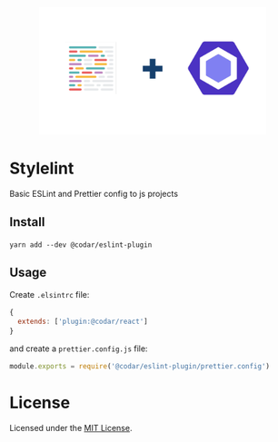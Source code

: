 <p align="center">
  <img src="/logo.png" alt="Stylelint" width="400px"/>
</p>

# Stylelint

Basic ESLint and Prettier config to js projects

## Install

`yarn add --dev @codar/eslint-plugin`

## Usage

Create `.elsintrc` file:

```js
{
  extends: ['plugin:@codar/react']
}
```

and create a `prettier.config.js` file:

```js
module.exports = require('@codar/eslint-plugin/prettier.config')
```

# License

Licensed under the [MIT License](http://www.opensource.org/licenses/mit-license.php).
